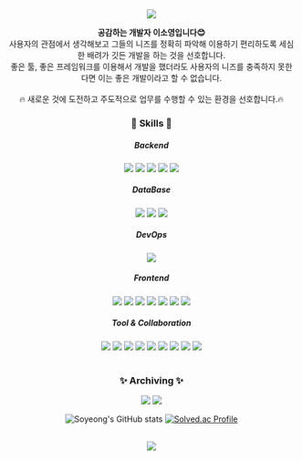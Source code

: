 <div align=center>
  <img src="https://capsule-render.vercel.app/api?type=waving&color=0583D2&height=300&section=header&text=Soyeong's%20GitHub&desc=welcome🖐&descAlign=50&descAlignY=30&fontSize=80&fontColor=ffffff" />
</div>

  <p align=center><b>공감하는 개발자 이소영입니다😊</b><br />
  사용자의 관점에서 생각해보고 그들의 니즈를 정확히 파악해 이용하기 편리하도록 세심한 배려가 깃든 개발을 하는 것을 선호합니다. <br />
  좋은 툴, 좋은 프레임워크를 이용해서 개발을 했더라도 사용자의 니즈를 충족하지 못한다면 이는 좋은 개발이라고 할 수 없습니다. <br />
  <br />
  🔥 새로운 것에 도전하고 주도적으로 업무를 수행할 수 있는 환경을 선호합니다.🔥</p>



<div align=center>
  <h3>📌 Skills 📌</h3>
  <h5>Backend</h5>

  <img src="https://img.shields.io/badge/Java-007396?style=for-the-badge&logo=Java&logoColor=white">
  <img src="https://img.shields.io/badge/Spring-6DB33F?style=for-the-badge&logo=spring&logoColor=white">
  <img src="https://img.shields.io/badge/Bpring Boot-6DB33F?style=for-the-badge&logo=springboot&logoColor=white">
  <img src="https://img.shields.io/badge/Spring Security-6DB33F?style=for-the-badge&logo=springsecurity&logoColor=white">
  <img src="https://img.shields.io/badge/JSON Web Tokens-000000?style=for-the-badge&logo=JSON Web Tokens&logoColor=white">
  <br />

  <h5>DataBase</h5>

  <img src="https://img.shields.io/badge/mysql-4479A1?style=for-the-badge&logo=mysql&logoColor=white">
  <img src="https://img.shields.io/badge/Hibernate-A5915F?style=for-the-badge&logo=Hibernate&logoColor=white">
  <img src="https://img.shields.io/badge/mariaDB-003545?style=for-the-badge&logo=mariaDB&logoColor=white">
  <br />



  <h5>DevOps</h5>
  <img src="https://img.shields.io/badge/Amazon AWS-F5792A?style=for-the-badge&logo=Amazon AWS&logoColor=white">
  <br />

  <h5>Frontend</h5>

  <img src="https://img.shields.io/badge/html5-E34F26?style=for-the-badge&logo=html5&logoColor=white">
  <img src="https://img.shields.io/badge/css-1572B6?style=for-the-badge&logo=css3&logoColor=white">
  <img src="https://img.shields.io/badge/javascript-F7DF1E?style=for-the-badge&logo=javascript&logoColor=black">
  <img src="https://img.shields.io/badge/Mustache-59666C?style=for-the-badge&logo=Mustache&logoColor=white">
  <img src="https://img.shields.io/badge/jQuery-0769AD?style=for-the-badge&logo=jQuery&logoColor=white">
  <img src="https://img.shields.io/badge/bootstrap-7952B3?style=for-the-badge&logo=bootstrap&logoColor=white">
  <img src="https://img.shields.io/badge/vue.js-4FC08D?style=for-the-badge&logo=vue.js&logoColor=white">
  <br />


  <h5>Tool & Collaboration</h5>

  <img src="https://img.shields.io/badge/IntelliJ IDEA-000000?style=for-the-badge&logo=IntelliJ IDEA&logoColor=white">
  <img src="https://img.shields.io/badge/Eclipse-2C2255?style=for-the-badge&logo=Eclipse&logoColor=white">
  <img src="https://img.shields.io/badge/Visual%20Studio%20Code-007ACC?style=for-the-badge&logo=Visual%20Studio%20Code&logoColor=white">
  <img src="https://img.shields.io/badge/github-181717?style=for-the-badge&logo=GitHub&logoColor=white">
  <img src="https://img.shields.io/badge/git-F05032?style=for-the-badge&logo=git&logoColor=white">
  <img src="https://img.shields.io/badge/Jira%20Software-0052CC?style=for-the-badge&logo=Jira%20Software&logoColor=white">
  <img src="https://img.shields.io/badge/Notion-000000?style=for-the-badge&logo=Notion&logoColor=white">
  <img src="https://img.shields.io/badge/Mattermost-0058CC?style=for-the-badge&logo=Mattermost&logoColor=white">
  <img src="https://img.shields.io/badge/Blender-F5792A?style=for-the-badge&logo=Blender&logoColor=white">
<br />
<br />
  <h3> ✨ Archiving ✨ </h3>
  
  <a href="https://hits.seeyoufarm.com"><img src="https://hits.seeyoufarm.com/api/count/incr/badge.svg?url=https%3A%2F%2Fgithub.com%2FSoyeong4250%2Fhit-counter&count_bg=%23000000&title_bg=%23000000&icon=github.svg&icon_color=%23FFFFFF&title=GitHub&edge_flat=true"/></a>
<a href="https://hits.seeyoufarm.com"><img src="https://hits.seeyoufarm.com/api/count/incr/badge.svg?url=https%3A%2F%2Fichijeochi.tistory.com%2Fhit-counter&count_bg=%23FF7D00&title_bg=%23FF7D00&icon=micro-dot-blog.svg&icon_color=%23FFFFFF&title=TiStory&edge_flat=true"/></a>

  
 ![Soyeong's GitHub stats](https://github-readme-stats.vercel.app/api?username=Soyeong4250&show_icons=true&theme=tokyonight)
 [![Solved.ac Profile](http://mazassumnida.wtf/api/v2/generate_badge?boj=th4250)](https://solved.ac/th4250)


  <br />
  <img src="https://capsule-render.vercel.app/api?type=waving&color=0583D2&height=200&section=footer" />
</div>

